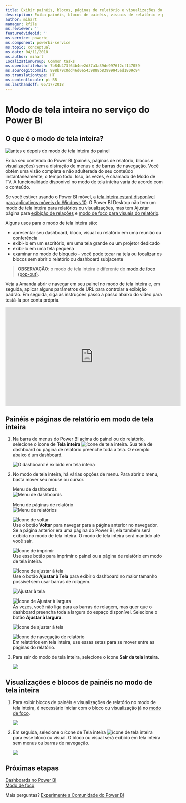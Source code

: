 ```yaml
---
title: Exibir painéis, blocos, páginas de relatório e visualizações do relatório no modo de tela inteira
description: Exiba painéis, blocos de painéis, visuais de relatório e páginas de relatório no modo de tela inteira, conhecido como *modo de TV*.
author: mihart
manager: kfile
ms.reviewer: ''
featuredvideoid: ''
ms.service: powerbi
ms.component: powerbi-service
ms.topic: conceptual
ms.date: 04/11/2018
ms.author: mihart
LocalizationGroup: Common tasks
ms.openlocfilehash: 7b84b473f64b4ee2d37a3a39de9976f2cf147059
ms.sourcegitcommit: 998b79c0dd46d0e5439888b83999945ed1809c94
ms.translationtype: HT
ms.contentlocale: pt-BR
ms.lasthandoff: 05/17/2018
---
```

# <a name="full-screen-mode-in-power-bi-service"></a>Modo de tela inteira no serviço do Power BI
## <a name="what-is-full-screen-mode"></a>O que é o modo de tela inteira?
![antes e depois do modo de tela inteira do painel](media/service-fullscreen-mode/power-bi-full-screen-comparison.png)

Exiba seu conteúdo do Power BI (painéis, páginas de relatório, blocos e visualizações) sem a distração de menus e de barras de navegação.  Você obtém uma visão completa e não adulterada do seu conteúdo instantaneamente, o tempo todo. Isso, às vezes, é chamado de Modo de TV. A funcionalidade disponível no modo de tela inteira varia de acordo com o conteúdo. 

Se você estiver usando o Power BI móvel, a [tela inteira estará disponível para aplicativos móveis do Windows 10](mobile-windows-10-app-presentation-mode.md). O Power BI Desktop não tem um modo de tela inteira para relatórios ou visualizações, mas tem Ajustar página para [exibição de relações](desktop-report-view.md) e [modo de foco para visuais do relatório](service-focus-mode.md).

 

Alguns usos para o modo de tela inteira são:

* apresentar seu dashboard, bloco, visual ou relatório em uma reunião ou conferência
* exibi-lo em um escritório, em uma tela grande ou um projetor dedicado
* exibi-lo em uma tela pequena
* examinar no modo de bloqueio – você pode tocar na tela ou focalizar os blocos sem abrir o relatório ou dashboard subjacente

> **OBSERVAÇÃO**: o modo de tela inteira é diferente do [modo de foco (pop-out)](service-focus-mode.md).
> 
> 

Veja a Amanda abrir e navegar em seu painel no modo de tela inteira e, em seguida, aplicar alguns parâmetros de URL para controlar a exibição padrão. Em seguida, siga as instruções passo a passo abaixo do vídeo para testá-la por conta própria.

<iframe width="560" height="315" src="https://www.youtube.com/embed/c31gZkyvC54" frameborder="0" allowfullscreen></iframe>

## <a name="dashboards-and-report-pages-in-full-screen-mode"></a>Painéis e páginas de relatório em modo de tela inteira
1. Na barra de menus do Power BI acima do painel ou do relatório, selecione o ícone de **Tela inteira** ![ícone de tela inteira](media/service-fullscreen-mode/power-bi-full-screen-icon.png). Sua tela de dashboard ou página de relatório preenche toda a tela. O exemplo abaixo é um dashboard.
   
      ![O dashboard é exibido em tela inteira](media/service-fullscreen-mode/power-bi-dash-full-screen.png)
2. No modo de tela inteira, há várias opções de menu.  Para abrir o menu, basta mover seu mouse ou cursor. 
   
     Menu de dashboards    
     ![Menu de dashboards](media/service-fullscreen-mode/power-bi-full-screen-menu-dashboard.png)    
   
     Menu de páginas de relatório    
    ![Menu de relatórios](media/service-fullscreen-mode/power-bi-report-menu.png)    
   
    ![Ícone de voltar](media/service-fullscreen-mode/power-bi-back-icon.png)    
    Use o botão **Voltar** para navegar para a página anterior no navegador. Se a página anterior era uma página do Power BI, ela também será exibida no modo de tela inteira.  O modo de tela inteira será mantido até você sair.
   
    ![Ícone de imprimir](media/service-fullscreen-mode/power-bi-print-icon.png)    
    Use esse botão para imprimir o painel ou a página de relatório em modo de tela inteira. 
   
    ![Ícone de ajustar à tela](media/service-fullscreen-mode/power-bi-fit-to-width.png)    
    Use o botão **Ajustar à Tela** para exibir o dashboard no maior tamanho possível sem usar barras de rolagem.     
   
    ![Ajustar à tela](media/service-fullscreen-mode/power-bi-fit-screen.png)
   
    ![Ícone de Ajustar à largura](media/service-fullscreen-mode/power-bi-fit-width.png)       
    Às vezes, você não liga para as barras de rolagem, mas quer que o dashboard preencha toda a largura do espaço disponível. Selecione o botão **Ajustar à largura**.    
   
    ![Ícone de ajustar à tela](media/service-fullscreen-mode/power-bi-fit-to-width-new.png)
   
    ![Ícone de navegação de relatório](media/service-fullscreen-mode/power-bi-report-nav2.png)       
    Em relatórios em tela inteira, use essas setas para se mover entre as páginas do relatório.    
3. Para sair do modo de tela inteira, selecione o ícone **Sair da tela inteira**.
   
      ![](media/service-fullscreen-mode/exit-fullscreen-new.png)

## <a name="visualizations-and-dashboard-tiles-in-full-screen-mode"></a>Visualizações e blocos de painéis no modo de tela inteira
1. Para exibir blocos de painéis e visualizações de relatório no modo de tela inteira, é necessário iniciar com o bloco ou visualização já no [modo de foco](service-focus-mode.md). 
   
    ![](media/service-fullscreen-mode/power-bi-focus3.png)
2. Em seguida, selecione o ícone de Tela inteira ![ícone de tela inteira](media/service-fullscreen-mode/power-bi-full-screen-icon.png)  para esse bloco ou visual. O bloco ou visual será exibido em tela inteira sem menus ou barras de navegação.
   
    ![](media/service-fullscreen-mode/power-bi-fullscreen.png)

## <a name="next-steps"></a>Próximas etapas
[Dashboards no Power BI](service-dashboards.md)  
[Modo de foco](service-focus-mode.md)    

Mais perguntas? [Experimente a Comunidade do Power BI](http://community.powerbi.com/)

